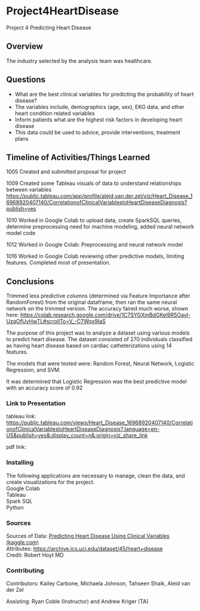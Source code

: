 # Project4HeartDisease
Project 4 Predicting Heart Disease

## Overview
The industry selected by the analysis team was healthcare. 

## Questions
* What are the best clinical variables for predicting the probability of heart disease?  
* The variables include, demographics (age, sex), EKG data, and other heart condition related variables   
* Inform patients what are the highest risk factors in developing heart disease  
* This data could be used to advice, provide interventions, treatment plans   

## Timeline of Activities/Things Learned
1005 Created and submitted proposal for project  

1009 Created some Tableau visuals of data to understand relationships between variables  
https://public.tableau.com/app/profile/aleid.van.der.zel/viz/Heart_Disease_16968920407140/CorrelationofClinicalVariablestoHeartDiseaseDiagnosis?publish=yes    
  
1010 Worked in Google Colab to upload data, create SparkSQL queries, determine preprocessing need for machine modeling, added neural network model code

1012 Worked in Google Colab: Preprocessing and neural network model  

1016 Worked in Google Colab reviewing other predictive models, limiting features.  Completed most of presentation.  

## Conclusions
Trimmed less predictive columns (determined via Feature Importance after RandomForest) from the original dataframe, then ran the same neural network on the trimmed version. The accuracy faired much worse, shown here: https://colab.research.google.com/drive/1C7SYGXmBdGKel9R5Oayl-UzqOfUvHwTL#scrollTo=V_-C7Wqx9IaS  

The purpose of this project was to analyze a dataset using various models to predict heart disease.  The dataset consisted of 270 individuals classified as having heart disease based on cardiac catheterizations using 14 features.    

The models that were tested were:  Random Forest, Neural Network, Logistic Regression, and SVM.  

It was determined that Logistic Regression was the best predictive model with an accuracy score of 0.92  

### Link to Presentation
tableau link: https://public.tableau.com/views/Heart_Disease_16968920407140/CorrelationofClinicalVariablestoHeartDiseaseDiagnosis?:language=en-US&publish=yes&:display_count=n&:origin=viz_share_link  

pdf link:  

### Installing
The following applications are necessary to manage, clean the data, and create visualizations for the project.  
Google Colab  
Tableau  
Spark SQL  
Python  

### Sources
Sources of Data: [Predicting Heart Disease Using Clinical Variables (kaggle.com)](https://www.kaggle.com/datasets/thedevastator/predicting-heart-disease-risk-using-clinical-var/code)      
Attributes: https://archive.ics.uci.edu/dataset/45/heart+disease   
Credit: Robert Hoyt MD  
  
### Contributing
Contributors: Kailey Carbone, Michaela Johnson, Tahseen Shaik, Aleid van der Zel  

Assisting: Ryan Coble (Instructor) and Andrew Kriger (TA)

